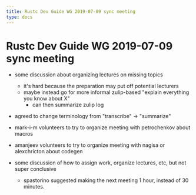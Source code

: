 ```yaml
---
title: Rustc Dev Guide WG 2019-07-09 sync meeting
type: docs
---
```

# Rustc Dev Guide WG 2019-07-09 sync meeting

- some discussion about organizing lectures on missing topics
    - it's hard because the preparation may put off potential lecturers
    - maybe instead go for more informal zulip-based "explain everything you know about X"
        - can then summarize zulip log

- agreed to change terminology from "transcribe" -> "summarize"

- mark-i-m volunteers to try to organize meeting with petrochenkov about macros
- amanjeev volunteers to try to organize meeting with nagisa or alexchricton about codegen

- some discussion of how to assign work, organize lectures, etc, but not super conclusive
    - spastorino suggested making the next meeting 1 hour, instead of 30 minutes.
